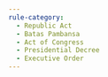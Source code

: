 ```yaml
---
rule-category:
  - Republic Act
  - Batas Pambansa
  - Act of Congress
  - Presidential Decree
  - Executive Order
---
```

